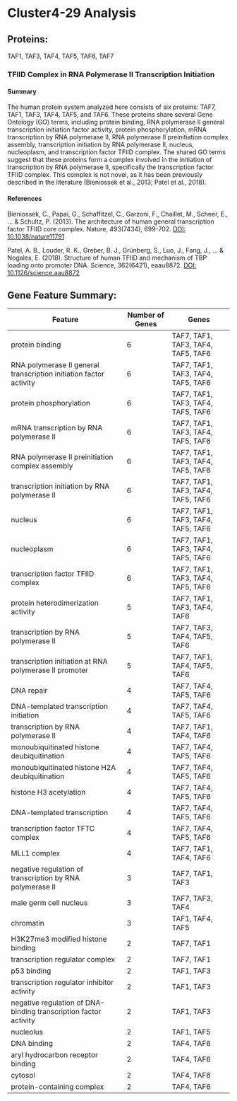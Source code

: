 # Cluster4-29 Analysis

## Proteins: 

TAF1, TAF3, TAF4, TAF5, TAF6, TAF7

### TFIID Complex in RNA Polymerase II Transcription Initiation

#### Summary

The human protein system analyzed here consists of six proteins: TAF7, TAF1, TAF3, TAF4, TAF5, and TAF6. These proteins share several Gene Ontology (GO) terms, including protein binding, RNA polymerase II general transcription initiation factor activity, protein phosphorylation, mRNA transcription by RNA polymerase II, RNA polymerase II preinitiation complex assembly, transcription initiation by RNA polymerase II, nucleus, nucleoplasm, and transcription factor TFIID complex. The shared GO terms suggest that these proteins form a complex involved in the initiation of transcription by RNA polymerase II, specifically the transcription factor TFIID complex. This complex is not novel, as it has been previously described in the literature (Bieniossek et al., 2013; Patel et al., 2018).

#### References

Bieniossek, C., Papai, G., Schaffitzel, C., Garzoni, F., Chaillet, M., Scheer, E., ... & Schultz, P. (2013). The architecture of human general transcription factor TFIID core complex. Nature, 493(7434), 699-702. [DOI: 10.1038/nature11791](https://doi.org/10.1038/nature11791)

Patel, A. B., Louder, R. K., Greber, B. J., Grünberg, S., Luo, J., Fang, J., ... & Nogales, E. (2018). Structure of human TFIID and mechanism of TBP loading onto promoter DNA. Science, 362(6421), eaau8872. [DOI: 10.1126/science.aau8872](https://doi.org/10.1126/science.aau8872)

## Gene Feature Summary: 

| Feature | Number of Genes | Genes |
| --- | --- | --- |
| protein binding | 6 | TAF7, TAF1, TAF3, TAF4, TAF5, TAF6 |
| RNA polymerase II general transcription initiation factor activity | 6 | TAF7, TAF1, TAF3, TAF4, TAF5, TAF6 |
| protein phosphorylation | 6 | TAF7, TAF1, TAF3, TAF4, TAF5, TAF6 |
| mRNA transcription by RNA polymerase II | 6 | TAF7, TAF1, TAF3, TAF4, TAF5, TAF6 |
| RNA polymerase II preinitiation complex assembly | 6 | TAF7, TAF1, TAF3, TAF4, TAF5, TAF6 |
|  transcription initiation by RNA polymerase II | 6 | TAF7, TAF1, TAF3, TAF4, TAF5, TAF6 |
| nucleus | 6 | TAF7, TAF1, TAF3, TAF4, TAF5, TAF6 |
| nucleoplasm | 6 | TAF7, TAF1, TAF3, TAF4, TAF5, TAF6 |
| transcription factor TFIID complex | 6 | TAF7, TAF1, TAF3, TAF4, TAF5, TAF6 |
| protein heterodimerization activity | 5 | TAF7, TAF1, TAF3, TAF4, TAF6 |
|  transcription by RNA polymerase II | 5 | TAF7, TAF3, TAF4, TAF5, TAF6 |
| transcription initiation at RNA polymerase II promoter | 5 | TAF7, TAF1, TAF4, TAF5, TAF6 |
|  DNA repair | 4 | TAF7, TAF4, TAF5, TAF6 |
| DNA-templated transcription initiation | 4 | TAF7, TAF4, TAF5, TAF6 |
| transcription by RNA polymerase II | 4 | TAF7, TAF1, TAF4, TAF6 |
| monoubiquitinated histone deubiquitination | 4 | TAF7, TAF4, TAF5, TAF6 |
| monoubiquitinated histone H2A deubiquitination | 4 | TAF7, TAF4, TAF5, TAF6 |
| histone H3 acetylation | 4 | TAF7, TAF4, TAF5, TAF6 |
|  DNA-templated transcription | 4 | TAF7, TAF4, TAF5, TAF6 |
| transcription factor TFTC complex | 4 | TAF7, TAF4, TAF5, TAF6 |
| MLL1 complex | 4 | TAF7, TAF1, TAF4, TAF6 |
| negative regulation of transcription by RNA polymerase II | 3 | TAF7, TAF1, TAF3 |
| male germ cell nucleus | 3 | TAF7, TAF3, TAF4 |
| chromatin | 3 | TAF1, TAF4, TAF5 |
| H3K27me3 modified histone binding | 2 | TAF7, TAF1 |
| transcription regulator complex | 2 | TAF7, TAF1 |
| p53 binding | 2 | TAF1, TAF3 |
| transcription regulator inhibitor activity | 2 | TAF1, TAF3 |
| negative regulation of DNA-binding transcription factor activity | 2 | TAF1, TAF3 |
| nucleolus | 2 | TAF1, TAF5 |
| DNA binding | 2 | TAF4, TAF6 |
| aryl hydrocarbon receptor binding | 2 | TAF4, TAF6 |
| cytosol | 2 | TAF4, TAF6 |
| protein-containing complex | 2 | TAF4, TAF6 |

